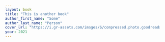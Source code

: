 ```yaml
---
layout: book
title: "This is another book"
author_first_name: "Some"
author_last_name: "Person"
cover_url: "https://i.gr-assets.com/images/S/compressed.photo.goodreads.com/books/1616514130l/55145261.jpg"
year: 2021
---
```


